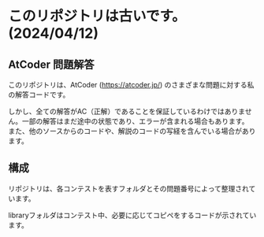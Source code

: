 # このリポジトリは古いです。(2024/04/12)

## AtCoder 問題解答
このリポジトリは、AtCoder (https://atcoder.jp/) のさまざまな問題に対する私の解答コードです。

しかし、全ての解答がAC（正解）であることを保証しているわけではありません。一部の解答はまだ途中の状態であり、エラーが含まれる場合もあります。
また、他のソースからのコードや、解説のコードの写経を含んでいる場合があります。

## 構成

リポジトリは、各コンテストを表すフォルダとその問題番号によって整理されています。

libraryフォルダはコンテスト中、必要に応じてコピペをするコードが示されています。
